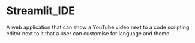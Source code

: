 # Streamlit_IDE
 A web application that can show a YouTube video next to a code scripting editor next to it that a user can customise for language and theme.

